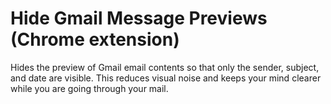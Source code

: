 # Hide Gmail Message Previews (Chrome extension)

Hides the preview of Gmail email contents so that only the sender, subject, and date are visible. This reduces visual noise and keeps your mind clearer while you are going through your mail.
